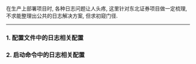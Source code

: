 在生产上部署项目时, 各种日志问题让人头疼, 这里针对东北证券项目做一定梳理, 不求能整理出公共的日志解决方案, 但求初窥门径. 

---

### 1. 配置文件中的日志相关配置





### 2. 启动命令中的日志相关配置









